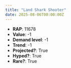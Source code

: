 ```yaml
---
title: "Land Shark Shooter"
date: 2025-08-06T00:00:00Z
---
```

- **RAP**: 11678
- **Value**: -1
- **Demand level**: -1
- **Trend**: -1
- **Projected?**: True
- **Hyped?**: True
- **Rare?**: True
